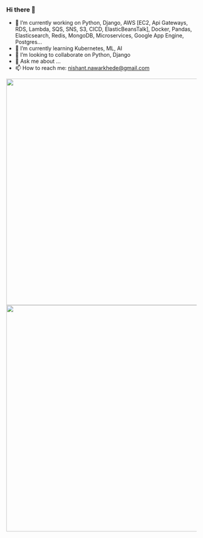 ### Hi there 👋


- 🔭 I’m currently working on Python, Django, AWS [EC2, Api Gateways, RDS, Lambda, SQS, SNS, S3, CICD, ElasticBeansTalk], Docker, Pandas, Elasticsearch, Redis, MongoDB, Microservices, Google App Engine, Postgres...
- 🌱 I’m currently learning Kubernetes, ML, AI
- 👯 I’m looking to collaborate on Python, Django
- 💬 Ask me about ...
- 📫 How to reach me: nishant.nawarkhede@gmail.com

<img src="https://wakatime.com/share/@ad7be84f-3fef-479a-a54e-47b51774b1d4/e422299e-508c-471e-b092-1cc55e0358b4.svg" width="600" height="600">

<img src="https://wakatime.com/share/@ad7be84f-3fef-479a-a54e-47b51774b1d4/39847cb6-b3bb-40b4-8e35-724b7783afe5.svg" width="600" height="600">


